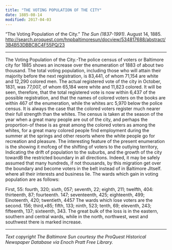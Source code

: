 ```yaml
---
title: "THE VOTING POPULATION OF THE CITY"
date: 1885-08-14
modified: 2017-04-03
---
```


  “The Voting Population of the City.” *The Sun (1837-1991)*. August 14, 1885. http://search.proquest.com/hnpbaltimoresun/docview/534817688/abstract/3B4B53DBBC8C4F55PQ/23

<!-- FIXME: This source needs to be proofed and corrected. -->

---

The Voting Population of the City.-The police census of voters or Baltimore city for 1885 shows an increase over the enumeration of 1883 of about two thousand. The total voting population, including those who will attain their majority before the next registration, is 83,441, of whom 71,154 are white and 12,290 colored men. The actual registered vote of the city in October, 1831, was 77,007, of whom 65,184 were white and 11,823 colored. It will be seen, therefore, that the total registered vote is now within 6,437 of the possible registration, and that the names of colored voters on the books are within 467 of the enumeration, while the whites arc 5,970 below the police census. It is always the case that the colored voters register much nearer their full strength than the whites. The census is taken at the season of the year when a great many people are out of the city, and perhaps the proportion-of these is as great among the colored voters as among the whites, for a great many colored people find employment during the summer at the springs and other resorts where the white people go for recreation and pleasure. The interesting feature of the present enumeration is the showing it mofceg of the shifting of voters to the outlying territory, Indicating the drift of population to the suburbs, and the growth of the city towardB the restricted boundary in all directions. Indeed, it may be safely assumed that many hundreds, if not thousands, by this migration get over the boundary and become voters in the belt instead of in Baltimore Jltself. where all their interests and business lie. The wards which gain in voting population are as follows:

First, 55: fourth, 320; sixth, 057; seventh, 22; eighth, 211; twelfth, 404: thirteenth, 87; fourteenth. 147; seventeenth, 425; eighteenth, 499; Einoteenth, 420; twentieth, 4457 The wards which lose voters are the second. 156; third,«85; fifth, 133; ninth, 523; tenth, 69; eleventh, 243; fifteenth, 137; sixteenth, 343. The great bulk of the loss is in the eastern, southern and central wards, while in the north, northwest, west and southwest there is marked increase.

---

*Text copyright The Baltimore Sun courtesy the ProQuest Historical Newspaper Database via Enoch Pratt Free Library.*